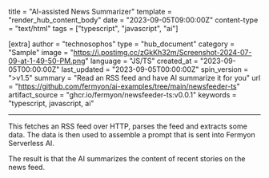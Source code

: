 title = "AI-assisted News Summarizer"
template = "render_hub_content_body"
date = "2023-09-05T09:00:00Z"
content-type = "text/html"
tags = ["typescript", "javascript", "ai"]

[extra]
author = "technosophos"
type = "hub_document"
category = "Sample"
image = "https://i.postimg.cc/zGkKh32m/Screenshot-2024-07-09-at-1-49-50-PM.png"
language = "JS/TS"
created_at = "2023-09-05T00:00:00Z"
last_updated = "2023-09-05T00:00:00Z"
spin_version = ">v1.5"
summary =  "Read an RSS feed and have AI summarize it for you"
url = "https://github.com/fermyon/ai-examples/tree/main/newsfeeder-ts"
artifact_source = "ghcr.io/fermyon/newsfeeder-ts:v0.0.1"
keywords = "typescript, javascript, ai"

---

This fetches an RSS feed over HTTP, parses the feed and extracts some data. The data is then used to assemble a prompt that is sent into Fermyon Serverless AI.

The result is that the AI summarizes the content of recent stories on the news feed.
